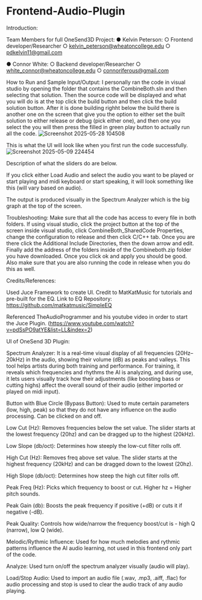 # Frontend-Audio-Plugin
Introduction: 


Team Members for full OneSend3D Project:
● Kelvin Peterson:
  ○ Frontend developer/Researcher
  ○ kelvin_peterson@wheatoncollege.edu
  ○ pdkelvin11@gmail.com
  
● Connor White:
  ○ Backend developer/Researcher
  ○ white_connor@wheatoncollege.edu
  ○ connoriferous@gmail.com


How to Run and Sample Input/Output:
I personally ran the code in visual studio by opening the folder that contains the CombineBoth.sln and then selecting that solution. Then the source code will be displayed and what you will do is at the top click the build button and then click the build solution button. After it is done building righht below the build there is another one on the screen that give you the option to either set the built solution to either release or debug (pick either one), and then one you select the you will then press the filled in green play button to actually run all the code.
![Screenshot 2025-05-28 104508](https://github.com/user-attachments/assets/857d0bf7-3d5f-4b44-955e-459859ae0904)

This is what the UI will look like when you first run the code successfully. 
![Screenshot 2025-05-09 224454](https://github.com/user-attachments/assets/0a0f6549-44bc-455e-affe-2b8a5b54b464)

Description of what the sliders do are below.

If you click either Load Audio and select the audio you want to be played or start playing and midi keyboard or start speaking, it will look something like this (will vary based on audio).

The output is produced visually in the Spectrum Analyzer which is the big graph at the top of the screen.

Troubleshooting:
Make sure that all the code has access to every file in both folders. If using visual studio, click the project button at the top of the screen inside visual studio, click CombineBoth_SharedCode Properties, change the configuration to release and then click C/C++ tab. Once you are there click the Additional Include Directories, then the down arrow and edit. Finally add the address of the folders inside of the Combineboth.zip folder you have downloaded. Once you click ok and apply you should be good. Also make sure that you are also running the code in release when you do this as well.

Credits/References:

Used Juce Framework to create UI. Credit to MatKatMusic for tutorials and pre-built for the EQ.
Link to EQ Repository: https://github.com/matkatmusic/SimpleEQ  

Referenced TheAudioProgrammer and his youtube video in order to start the Juce Plugin. (https://www.youtube.com/watch?v=pdSsPO9atYE&list=LL&index=2) 


UI of OneSend 3D Plugin:

Spectrum Analyzer: It is a real-time visual display of all frequencies (20Hz–20kHz) in the audio, showing their volume (dB) as peaks and valleys. This tool helps artists during both training and performance. For training, it reveals which frequencies and rhythms the AI is analyzing, and during use, it lets users visually track how their adjustments (like boosting bass or cutting highs) affect the overall sound of their audio (either imported or played on midi input).

Button with Blue Circle (Bypass Button): Used to mute certain parameters (low, high, peak) so that they do not have any influence on the audio processing. Can be clicked on and off.

Low Cut (Hz): Removes frequencies below the set value. The slider starts at the lowest frequency (20hz) and can be dragged up to the highest (20kHz).

Low Slope (db/oct): Determines how steeply the low-cut filter rolls off.

High Cut (Hz): Removes freq above set value. The slider starts at the highest frequency (20kHz) and can be dragged down to the lowest (20hz). 

High Slope (db/oct): Determines how steep the high cut filter rolls off.

Peak Freq (Hz): Picks which frequency to boost or cut.  Higher hz = Higher pitch sounds.

Peak Gain (db): Boosts the peak frequency if positive (+dB) or cuts it if negative (-dB).

Peak Quality: Controls how wide/narrow the frequency boost/cut is - high Q (narrow), low Q (wide).

Melodic/Rythmic Influence: Used for how much melodies and rythmic patterns influence the AI audio learning, not used in this frontend only part of the code.

Analyze: Used turn on/off the spectrum analyzer visually (audio will play).

Load/Stop Audio: Used to import an audio file (.wav, .mp3, .aiff, .flac) for audio processing and stop is used to clear the audio track of any audio playing.


